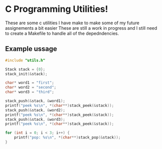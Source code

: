 # C Programming Utilities!

These are some c utilities I have make to make some of my future assignements a bit easier
These are still a work in progress and I still need to create a Makefile to handle all of the depedndencies.

## Example ussage

```c
#include "utils.h"

Stack stack = {0};
stack_init(&stack);

char* word1 = "first";
char* word2 = "second";
char* word3 = "third";

stack_push(&stack, &word1);
printf("peek %s\n", *(char**)stack_peek(&stack));
stack_push(&stack, &word2);
printf("peek %s\n", *(char**)stack_peek(&stack));
stack_push(&stack, &word3);
printf("peek %s\n", *(char**)stack_peek(&stack));

for (int i = 0; i < 3; i++) {
    printf("pop: %s\n", *(char**)stack_pop(&stack));
}
```
